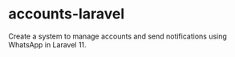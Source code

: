 # accounts-laravel
Create a  system to manage accounts and send notifications using WhatsApp in Laravel 11.
